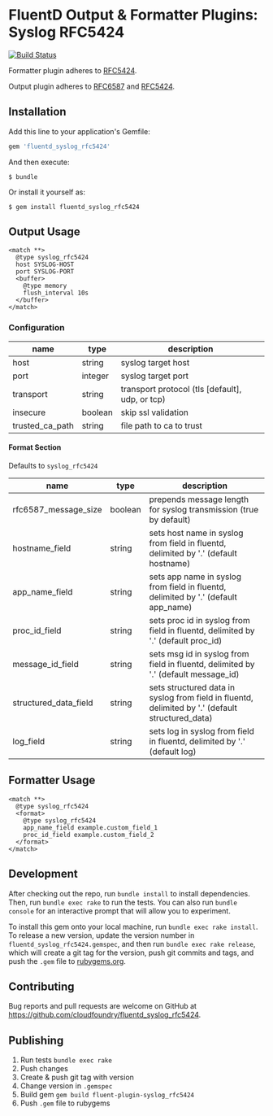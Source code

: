 # FluentD Output & Formatter Plugins: Syslog RFC5424

[![Build Status](https://travis-ci.org/cloudfoundry/fluent-plugin-syslog_rfc5424.svg?branch=main)](https://travis-ci.org/cloudfoundry/fluent-plugin-syslog_rfc5424)

Formatter plugin adheres to [RFC5424](https://tools.ietf.org/html/rfc5424).

Output plugin adheres to [RFC6587](https://tools.ietf.org/html/rfc6587) and [RFC5424](https://tools.ietf.org/html/rfc5424).

## Installation

Add this line to your application's Gemfile:

```ruby
gem 'fluentd_syslog_rfc5424'
```

And then execute:

    $ bundle

Or install it yourself as:

    $ gem install fluentd_syslog_rfc5424

## Output Usage

```
<match **>
  @type syslog_rfc5424
  host SYSLOG-HOST
  port SYSLOG-PORT
  <buffer>
    @type memory
    flush_interval 10s
  </buffer>
</match>
```

### Configuration

| name              | type       | description                               |
| --------------    | -------    | ---------------------------------         |
| host              | string     | syslog target host                        |
| port              | integer    | syslog target port                        |
| transport         | string     | transport protocol (tls [default], udp, or tcp) |
| insecure          | boolean    | skip ssl validation |
| trusted_ca_path   | string     | file path to ca to trust |

#### Format Section

Defaults to `syslog_rfc5424`

| name                      |type     | description |
| --------------            | ------- | -------     |
| rfc6587_message_size      | boolean | prepends message length for syslog transmission (true by default)  |
| hostname_field            | string  | sets host name in syslog from field in fluentd, delimited by '.' (default hostname) |
| app_name_field            | string  | sets app name in syslog from field in fluentd, delimited by '.' (default app_name) |
| proc_id_field             | string  | sets proc id in syslog from field in fluentd, delimited by '.' (default proc_id) |
| message_id_field          | string  | sets msg id in syslog from field in fluentd, delimited by '.' (default message_id) |
| structured_data_field     | string  | sets structured data in syslog from field in fluentd, delimited by '.' (default structured_data) |
| log_field                 | string  | sets log in syslog from field in fluentd, delimited by '.' (default log) |

## Formatter Usage

```
<match **>
  @type syslog_rfc5424
  <format>
    @type syslog_rfc5424
    app_name_field example.custom_field_1
    proc_id_field example.custom_field_2
  </format>
</match>
```

## Development

After checking out the repo, run `bundle install` to install dependencies. Then, run `bundle exec rake` to run the tests. You can also run `bundle console` for an interactive prompt that will allow you to experiment.

To install this gem onto your local machine, run `bundle exec rake install`. To release a new version, update the version number in `fluentd_syslog_rfc5424.gemspec`, and then run `bundle exec rake release`, which will create a git tag for the version, push git commits and tags, and push the `.gem` file to [rubygems.org](https://rubygems.org).

## Contributing

Bug reports and pull requests are welcome on GitHub at https://github.com/cloudfoundry/fluentd_syslog_rfc5424.

## Publishing

1. Run tests `bundle exec rake`
1. Push changes
1. Create & push git tag with version
1. Change version in `.gemspec`
1. Build gem `gem build fluent-plugin-syslog_rfc5424`
1. Push `.gem` file to rubygems
